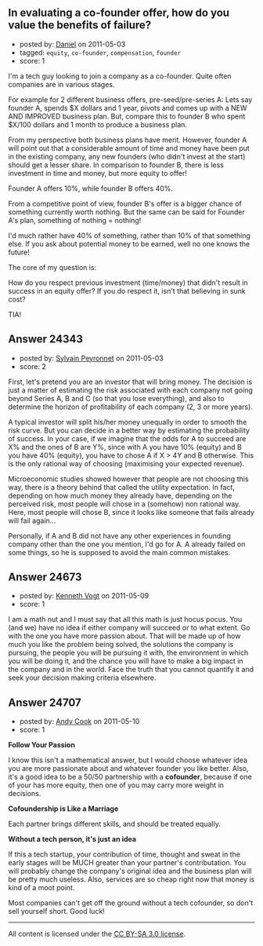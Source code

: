 ## In evaluating a co-founder offer, how do you value the benefits of failure?

- posted by: [Daniel](https://stackexchange.com/users/-1/8658-daniel) on 2011-05-03
- tagged: `equity`, `co-founder`, `compensation`, `founder`
- score: 1

I'm a tech guy looking to join a company as a co-founder. Quite often companies are in various stages. 

For example for 2 different business offers, pre-seed/pre-series A:  Lets say founder A, spends $X dollars and 1 year, pivots and comes up with a NEW AND IMPROVED business plan.  But, compare this to founder B who spent $X/100 dollars and 1 month to produce a business plan.  

From my perspective both business plans have merit.  However, founder A will point out that a considerable amount of time and money have been put in the existing company, any new founders (who didn't invest at the start) should get a lesser share.  In comparison to founder B, there is less investment in time and money, but more equity to offer!

Founder A offers 10%, while founder B offers 40%.

From a competitive point of view, founder B's offer is a bigger chance of something currently worth nothing.  But the same can be said for Founder A's plan, something of nothing = nothing!

I'd much rather have 40% of something, rather than 10% of that something else.  If you ask about potential money to be earned, well no one knows the future!

The core of my question is: 

How do you respect previous investment (time/money) that didn't result in success in an equity offer?  If you do respect it, isn't that believing in sunk cost?


TIA!





## Answer 24343

- posted by: [Sylvain Peyronnet](https://stackexchange.com/users/-1/9941-sylvain-peyronnet) on 2011-05-03
- score: 2

First, let's pretend you are an investor that will bring money. The decision is just a matter of estimating the risk associated with each company not going beyond Series A, B and C (so that you lose everything), and also to determine the horizon of profitability of each company (2, 3 or more years).

A typical investor will split his/her money unequally in order to smooth the risk curve. 
But you can decide in a better way by estimating the probability of success. In your case, if we imagine that the odds for A to succeed are X% and the ones of B are Y%, since with A you have 10% (equity) and B you have 40% (equity), you have to chose A if X > 4Y and B otherwise. This is the only rational way of choosing (maximising your expected revenue). 

Microeconomic studies showed however that people are not choosing this way, there is a theory behind that called the utility expectation. In fact, depending on how much money they already have, depending on the perceived risk, most people will chose in a (somehow) non rational way. Here, most people will chose B, since it looks like someone that fails already will fail again...

Personally, if A and B did not have any other experiences in founding company other than the one you mention, I'd go for A. A already failed on some things, so he is supposed to avoid the main common mistakes.


## Answer 24673

- posted by: [Kenneth Vogt](https://stackexchange.com/users/-1/6736-kenneth-vogt) on 2011-05-09
- score: 1

I am a math nut and I must say that all this math is just hocus pocus. You (and we) have no idea if either company will succeed or to what extent. Go with the one you have more passion about. That will be made up of how much you like the problem being solved, the solutions the company is pursuing, the people you will be pursuing it with, the environment in which you will be doing it, and the chance you will have to make a big impact in the company and in the world. Face the truth that you cannot quantify it and seek your decision making criteria elsewhere.


## Answer 24707

- posted by: [Andy Cook](https://stackexchange.com/users/-1/6493-andy-cook) on 2011-05-10
- score: 1

<b>Follow Your Passion</b>

I know this isn't a mathematical answer, but I would choose whatever idea you are more passionate about and whatever founder you like better. Also, it's a good idea to be a 50/50 partnership with a <b>cofounder</b>, because if one of your has more equity, then one of you may carry more weight in decisions.

<b>Cofoundership is Like a Marriage</b>

Each partner brings different skills, and should be treated equally.

<b>Without a tech person, it's just an idea</b>

If this a tech startup, your contribution of time, thought and sweat in the early stages will be MUCH greater than your partner's contributation. You will probably change the company's original idea and the business plan will be pretty much useless. Also, services are so cheap right now that money is kind of a moot point. 

Most companies can't get off the ground without a tech cofounder, so don't sell yourself short. Good luck!



---

All content is licensed under the [CC BY-SA 3.0 license](https://creativecommons.org/licenses/by-sa/3.0/).
